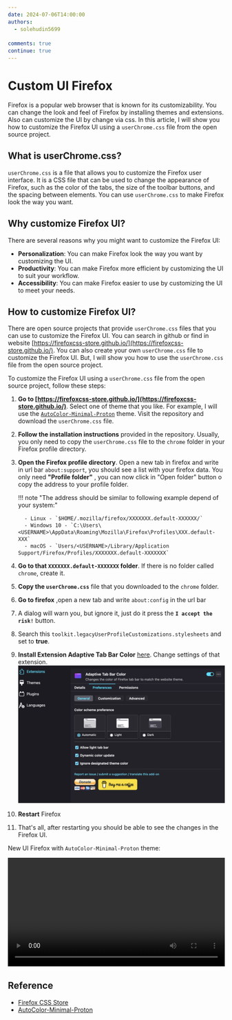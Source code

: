 ```yaml
---
date: 2024-07-06T14:00:00
authors:
  - solehudin5699

comments: true
continue: true
---
```


# Custom UI Firefox

Firefox is a popular web browser that is known for its customizability. You can change the look and feel of Firefox by installing themes and extensions. Also can customize the UI by change via css. In this article, I will show you how to customize the Firefox UI using a `userChrome.css` file from the open source project.

<!-- more -->

## What is userChrome.css?

`userChrome.css` is a file that allows you to customize the Firefox user interface. It is a CSS file that can be used to change the appearance of Firefox, such as the color of the tabs, the size of the toolbar buttons, and the spacing between elements. You can use `userChrome.css` to make Firefox look the way you want.

## Why customize Firefox UI?

There are several reasons why you might want to customize the Firefox UI:

- **Personalization**: You can make Firefox look the way you want by customizing the UI.
- **Productivity**: You can make Firefox more efficient by customizing the UI to suit your workflow.
- **Accessibility**: You can make Firefox easier to use by customizing the UI to meet your needs.

## How to customize Firefox UI?

There are open source projects that provide `userChrome.css` files that you can use to customize the Firefox UI. You can search in github or find in website [https://firefoxcss-store.github.io/](https://firefoxcss-store.github.io/). You can also create your own `userChrome.css` file to customize the Firefox UI. But, I will show you how to use the `userChrome.css` file from the open source project.

To customize the Firefox UI using a `userChrome.css` file from the open source project, follow these steps:

1.  **Go to [https://firefoxcss-store.github.io/](https://firefoxcss-store.github.io/)**. Select one of theme that you like. For example, I will use the [`AutoColor-Minimal-Proton`](https://github.com/Neikon/AutoColor-Minimal-Proton) theme. Visit the repository and download the `userChrome.css` file.
2.  **Follow the installation instructions** provided in the repository. Usually, you only need to copy the `userChrome.css` file to the `chrome` folder in your Firefox profile directory.
3.  **Open the Firefox profile directory**. Open a new tab in firefox and write in url bar `about:support`, you should see a list with your firefox data. You only need **"Profile folder"** , you can now click in "Open folder" button o copy the address to your profile folder.

    !!! note "The address should be similar to following example depend of your system:"

          - Linux - `$HOME/.mozilla/firefox/XXXXXXX.default-XXXXXX/`
          - Windows 10 - `C:\Users\<USERNAME>\AppData\Roaming\Mozilla\Firefox\Profiles\XXX.default-XXX`
          - macOS - `Users/<USERNAME>/Library/Application Support/Firefox/Profiles/XXXXXXX.default-XXXXXXX`

4.  **Go to that `XXXXXXX.default-XXXXXXX` folder**. If there is no folder called `chrome`, create it.
5.  **Copy the `userChrome.css`** file that you downloaded to the `chrome` folder.
6.  **Go to firefox** ,open a new tab and write `about:config` in the url bar
7.  A dialog will warn you, but ignore it, just do it press the **`I accept the risk!`** button.
8.  Search this `toolkit.legacyUserProfileCustomizations.stylesheets` and set to **true**.
9.  **Install Extension Adaptive Tab Bar Color** [here](https://addons.mozilla.org/en-US/firefox/addon/adaptive-tab-bar-colour/). Change settings of that extension.
    ![Adaptive Tab Bar Color](../../assets/images/blog/custom-ui-firefox.png)
10. **Restart** Firefox
11. That's all, after restarting you should be able to see the changes in the Firefox UI.

New UI Firefox with `AutoColor-Minimal-Proton` theme:

<video width="100%"  controls>
    <source src="https://firebasestorage.googleapis.com/v0/b/test-40865.appspot.com/o/custom-ui-firefox.mp4?alt=media&token=12a24cbe-b24f-4a4a-b2a2-fb14bbf80a98" type="video/mp4">
</video>

## Reference

- [Firefox CSS Store](https://firefoxcss-store.github.io/)
- [AutoColor-Minimal-Proton](https://github.com/Neikon/AutoColor-Minimal-Proton/blob/master/README.md)
